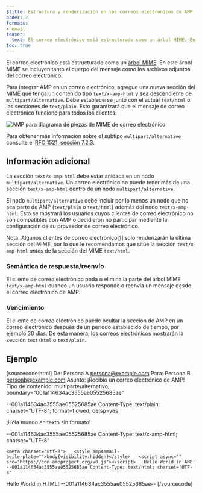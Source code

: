 ```yaml
---
$title: Estructura y renderización en los correos electrónicos de AMP
order: 2
formats:
- email
teaser:
  text: El correo electrónico está estructurado como un árbol MIME. En este árbol MIME se incluyen tanto el cuerpo del mensaje como los archivos adjuntos del correo electrónico.
toc: true
---
```


<!--
This file is imported from https://github.com/ampproject/amphtml/blob/master/spec/email/amp-email-structure.md.
Please do not change this file.
If you have found a bug or an issue please
have a look and request a pull request there.
-->

<!---
Copyright 2018 The AMP HTML Authors. All Rights Reserved.

Licensed under the Apache License, Version 2.0 (the "License");
you may not use this file except in compliance with the License.
You may obtain a copy of the License at

      http://www.apache.org/licenses/LICENSE-2.0

Unless required by applicable law or agreed to in writing, software
distributed under the License is distributed on an "AS-IS" BASIS,
WITHOUT WARRANTIES OR CONDITIONS OF ANY KIND, either express or implied.
See the License for the specific language governing permissions and
limitations under the License.
-->

El correo electrónico está estructurado como un [árbol MIME](https://en.wikipedia.org/wiki/MIME). En este árbol MIME se incluyen tanto el cuerpo del mensaje como los archivos adjuntos del correo electrónico.

Para integrar AMP en un correo electrónico, agregue una nueva sección del MIME que tenga un contenido tipo `text/x-amp-html` y sea descendiente de `multipart/alternative`. Debe establecerse junto con el actual `text/html` o las secciones de `text/plain`. Esto garantizará que el mensaje de correo electrónico funcione para todos los clientes.

<amp-img alt="AMP for Email MIME Parts Diagram" layout="responsive" width="752" height="246" src="https://github.com/ampproject/amphtml/raw/master/spec/img/amp-email-mime-parts.png">
<noscript data-md-type="raw_html" data-segment-id="8724406"><img data-md-type="raw_html" alt="AMP para diagrama de piezas de MIME de correo electrónico" src="../img/amp-email-mime-parts.png"></noscript>
</amp-img>

Para obtener más información sobre el subtipo `multipart/alternative` consulte el [RFC 1521, sección 7.2.3](https://tools.ietf.org/html/rfc1521#section-7.2.3).

## Información adicional <a name="additional-information"></a>

La sección `text/x-amp-html` debe estar anidada en un nodo `multipart/alternative`. Un correo electrónico no puede tener más de una sección `text/x-amp-html` dentro de un nodo `multipart/alternative`.

El nodo `multipart/alternative` debe incluir por lo menos un nodo que no sea parte de AMP (`text/plain` o `text/html`) además del nodo `text/x-amp-html`. Esto se mostrará los usuarios cuyos clientes de correo electrónico no son compatibles con AMP o decidieron no participar mediante la configuración de su proveedor de correo electrónico.

Nota: Algunos clientes de correo electrónico[[1]](https://openradar.appspot.com/radar?id=6054696888303616) solo renderizarán la última sección del MIME, por lo que le recomendamos que sitúe la sección `text/x-amp-html` *antes* de la sección del MIME `text/html`.

### Semántica de respuesta/reenvío <a name="replyingforwarding-semantics"></a>

El cliente de correo electrónico poda o elimina la parte del árbol MIME `text/x-amp-html` cuando un usuario responde o reenvía un mensaje desde el correo electrónico de AMP.

### Vencimiento <a name="expiry"></a>

El cliente de correo electrónico puede ocultar la sección de AMP en un correo electrónico después de un periodo establecido de tiempo, por ejemplo 30 días. De esta manera, los correos electrónicos mostrarán la sección `text/html` o `text/plain`.

## Ejemplo <a name="example"></a>

<!-- prettier-ignore-start -->

[sourcecode:html] De: Persona A [persona@example.com](mailto:persona@example.com) Para: Persona B [personb@example.com](mailto:personb@example.com) Asunto: ¡Recibió un correo electrónico de AMP! Tipo de contenido: multiparte/alternativo; boundary="001a114634ac3555ae05525685ae"

--001a114634ac3555ae05525685ae Content-Type: text/plain; charset="UTF-8"; format=flowed; delsp=yes

¡Hola mundo en texto sin formato!

--001a114634ac3555ae05525685ae Content-Type: text/x-amp-html; charset="UTF-8"

<!doctype html>

    <meta charset="utf-8">   <style amp4email-boilerplate="">body{visibility:hidden}</style>   <script async="" src="https://cdn.ampproject.org/v0.js"></script>   Hello World in AMP!   --001a114634ac3555ae05525685ae Content-Type: text/html; charset="UTF-8"

<span>Hello World in HTML!</span> --001a114634ac3555ae05525685ae-- [/sourcecode]

<!-- prettier-ignore-end -->
